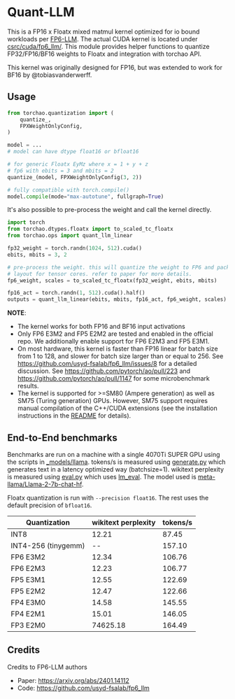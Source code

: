 # Quant-LLM

This is a FP16 x Floatx mixed matmul kernel optimized for io bound workloads per [FP6-LLM](https://arxiv.org/abs/2401.14112). The actual CUDA kernel is located under [csrc/cuda/fp6_llm/](../../csrc/cuda/fp6_llm/). This module provides helper functions to quantize FP32/FP16/BF16 weights to Floatx and integration with torchao API.

This kernel was originally designed for FP16, but was extended to work for BF16 by @tobiasvanderwerff.

## Usage

```python
from torchao.quantization import (
    quantize_,
    FPXWeightOnlyConfig,
)

model = ...
# model can have dtype float16 or bfloat16

# for generic Floatx EyMz where x = 1 + y + z
# fp6 with ebits = 3 and mbits = 2
quantize_(model, FPXWeightOnlyConfig(3, 2))

# fully compatible with torch.compile()
model.compile(mode="max-autotune", fullgraph=True)
```

It's also possible to pre-process the weight and call the kernel directly.

```python
import torch
from torchao.dtypes.floatx import to_scaled_tc_floatx
from torchao.ops import quant_llm_linear

fp32_weight = torch.randn(1024, 512).cuda()
ebits, mbits = 3, 2

# pre-process the weight. this will quantize the weight to FP6 and pack it in a special
# layout for tensor cores. refer to paper for more details.
fp6_weight, scales = to_scaled_tc_floatx(fp32_weight, ebits, mbits)

fp16_act = torch.randn(1, 512).cuda().half()
outputs = quant_llm_linear(ebits, mbits, fp16_act, fp6_weight, scales)  # shape (1, 1024)
```

**NOTE**:
- The kernel works for both FP16 and BF16 input activations
- Only FP6 E3M2 and FP5 E2M2 are tested and enabled in the official repo. We additionally enable support for FP6 E2M3 and FP5 E3M1.
- On most hardware, this kernel is faster than FP16 linear for batch size from 1 to 128, and slower for batch size larger than or equal to 256. See https://github.com/usyd-fsalab/fp6_llm/issues/8 for a detailed discussion. See https://github.com/pytorch/ao/pull/223 and https://github.com/pytorch/ao/pull/1147 for some microbenchmark results.
- The kernel is supported for >=SM80 (Ampere generation) as well as SM75 (Turing generation) GPUs. However, SM75 support requires manual compilation of the C++/CUDA extensions (see the installation instructions in the [README](https://github.com/pytorch/ao/blob/main/README.md#installation) for details).

## End-to-End benchmarks

Benchmarks are run on a machine with a single 4070Ti SUPER GPU using the scripts in [_models/llama](../../_models/llama). tokens/s is measured using [generate.py](../../_models/llama/generate.py) which generates text in a latency optimized way (batchsize=1). wikitext perplexity is measured using [eval.py](../../_models/llama/eval.py) which uses [lm_eval](https://github.com/EleutherAI/lm-evaluation-harness). The model used is [meta-llama/Llama-2-7b-chat-hf](https://huggingface.co/meta-llama/Llama-2-7b-chat-hf).

Floatx quantization is run with `--precision float16`. The rest uses the default precision of `bfloat16`.

Quantization        | wikitext perplexity | tokens/s
--------------------|---------------------|----------
INT8                | 12.21               |  87.45
INT4-256 (tinygemm) | --                  | 157.10
FP6 E3M2            | 12.34               | 106.76
FP6 E2M3            | 12.23               | 106.77
FP5 E3M1            | 12.55               | 122.69
FP5 E2M2            | 12.47               | 122.66
FP4 E3M0            | 14.58               | 145.55
FP4 E2M1            | 15.01               | 146.05
FP3 E2M0            | 74625.18            | 164.49

## Credits

Credits to FP6-LLM authors

- Paper: https://arxiv.org/abs/2401.14112
- Code: https://github.com/usyd-fsalab/fp6_llm
